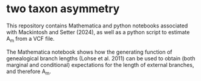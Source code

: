 # two taxon asymmetry
This repository contains Mathematica and python notebooks associated with Mackintosh and Setter (2024), as well as a python script to estimate A<sub>m</sub> from a VCF file.

The Mathematica notebook shows how the generating function of genealogical branch lengths (Lohse et al. 2011) can be used to obtain (both marginal and conditional) expectations for the length of external branches, and therefore A<sub>m</sub>.
